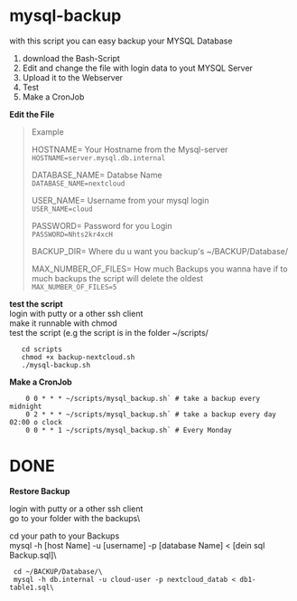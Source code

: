 
# mysql-backup
with this script you can easy backup your MYSQL Database

1. download the Bash-Script
2. Edit and change the file with login data to yout MYSQL Server
3. Upload it to the Webserver
4. Test
5. Make a CronJob




**Edit the File**
 
> Example
> 
> HOSTNAME= Your Hostname from the Mysql-server      
> `HOSTNAME=server.mysql.db.internal` 
> 
> DATABASE_NAME= Databse Name                          
>   `DATABASE_NAME=nextcloud` 
>   
>   USER_NAME= Username from your mysql login          
>    `USER_NAME=cloud` 
>    
>    PASSWORD= Password for you Login                  
>     `PASSWORD=Nhts2kr4xcH`
> 
> BACKUP_DIR= Where du u want you backup's
> ~/BACKUP/Database/
> 
> MAX_NUMBER_OF_FILES=  How much Backups you wanna have if to much backups the script will  delete the oldest      
> `MAX_NUMBER_OF_FILES=5`
>  

**test the script**\
 login with putty or a other ssh client\
 make it runnable with chmod\
 test the script (e.g the script is in the folder ~/scripts/
  
   

       cd scripts
       chmod +x backup-nextcloud.sh      
       ./mysql-backup.sh

   
**Make a CronJob**

        0 0 * * * ~/scripts/mysql_backup.sh` # take a backup every midnight
        0 2 * * * ~/scripts/mysql_backup.sh` # take a backup every day 02:00 o clock
        0 0 * * 1 ~/scripts/mysql_backup.sh` # Every Monday

# DONE


**Restore Backup**

login with putty or a other ssh client\
go to your folder with the backups\

cd your path to your Backups\
mysql -h [host Name] -u [username] -p [database Name] < [dein sql Backup.sql]\

     cd ~/BACKUP/Database/\
     mysql -h db.internal -u cloud-user -p nextcloud_datab < db1-table1.sql\ 
